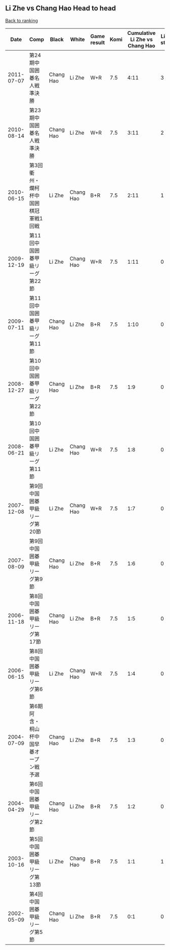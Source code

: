 ## Li Zhe vs Chang Hao Head to head

[Back to ranking](../../index.md)




| **Date** | **Comp** | **Black** | **White** | **Game result** | **Komi** | **Cumulative Li Zhe vs Chang Hao** | **Li Zhe streak** | **Chang Hao streak** | 
| --- | --- | --- | --- | --- | --- | --- | --- | --- |
| 2011-07-07 | 第24期中国囲碁名人戦準決勝 | Chang Hao | Li Zhe | W+R | 7.5 | 4:11 | 3 | 0 | 
| 2010-08-14 | 第23期中国囲碁名人戦準決勝 | Chang Hao | Li Zhe | W+R | 7.5 | 3:11 | 2 | 0 | 
| 2010-06-15 | 第3回衢州・爛柯杯中国囲棋冠軍戦1回戦 | Li Zhe | Chang Hao | B+R | 7.5 | 2:11 | 1 | 0 | 
| 2009-12-19 | 第11回中国囲碁甲級リーグ第22節 | Li Zhe | Chang Hao | W+R | 7.5 | 1:11 | 0 | 10 | 
| 2009-07-11 | 第11回中国囲碁甲級リーグ第11節 | Chang Hao | Li Zhe | B+R | 7.5 | 1:10 | 0 | 9 | 
| 2008-12-27 | 第10回中国囲碁甲級リーグ第22節 | Chang Hao | Li Zhe | B+R | 7.5 | 1:9 | 0 | 8 | 
| 2008-06-21 | 第10回中国囲碁甲級リーグ第11節 | Li Zhe | Chang Hao | W+R | 7.5 | 1:8 | 0 | 7 | 
| 2007-12-08 | 第9回中国囲碁甲級リーグ第20節 | Li Zhe | Chang Hao | W+R | 7.5 | 1:7 | 0 | 6 | 
| 2007-08-09 | 第9回中国囲碁甲級リーグ第9節 | Chang Hao | Li Zhe | B+R | 7.5 | 1:6 | 0 | 5 | 
| 2006-11-18 | 第8回中国囲碁甲級リーグ第17節 | Chang Hao | Li Zhe | B+R | 7.5 | 1:5 | 0 | 4 | 
| 2006-06-15 | 第8回中国囲碁甲級リーグ第6節 | Li Zhe | Chang Hao | W+R | 7.5 | 1:4 | 0 | 3 | 
| 2004-07-09 | 第6期阿含・桐山杯中国早碁オープン戦予選 | Chang Hao | Li Zhe | B+R | 7.5 | 1:3 | 0 | 2 | 
| 2004-04-29 | 第6回中国囲碁甲級リーグ第2節 | Chang Hao | Li Zhe | B+R | 7.5 | 1:2 | 0 | 1 | 
| 2003-10-16 | 第5回中国囲碁甲級リーグ第13節 | Li Zhe | Chang Hao | B+R | 7.5 | 1:1 | 1 | 0 | 
| 2002-05-09 | 第4回中国囲碁甲級リーグ第5節 | Chang Hao | Li Zhe | B+R | 7.5 | 0:1 | 0 | 1 |




